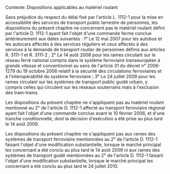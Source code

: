 Contexte: Dispositions applicables au matériel roulant

Sans préjudice du respect du délai fixé par l'article L. 1112-1 pour la mise en accessibilité des services de transport public terrestre de personnes, les dispositions du présent chapitre ne concernent pas le matériel roulant défini par l'article D. 1112-1 ayant fait l'objet d'une commande ferme conclue antérieurement aux dates suivantes : 1° Le 12 mai 2007 pour les autobus et les autocars affectés à des services réguliers et ceux affectés à des services à la demande de transport routier de personnes définis aux articles R. 3111-1 et R. 3111-2 ; 2° Le 14 août 2008 pour les rames circulant sur le réseau ferré national compris dans le système ferroviaire transeuropéen à grande vitesse et conventionnel au sens de l'article 31 du décret n° 2006-1279 du 19 octobre 2006 relatif à la sécurité des circulations ferroviaires et à l'interopérabilité du système ferroviaire ; 3° Le 24 juillet 2009 pour les rames circulant sur les systèmes de transport public guidé urbain, y compris celles qui circulent sur les réseaux souterrains mais à l'exclusion des tram-trains.

Les dispositions du présent chapitre ne s'appliquent pas au matériel roulant mentionné au 2° de l'article D. 1112-1 affecté au transport ferroviaire régional ayant fait l'objet d'une commande conclue avant le 10 février 2006, et d'une tranche conditionnelle, dont la décision d'exécution a été prise au plus tard le 14 août 2009.

Les dispositions du présent chapitre ne s'appliquent pas aux rames des systèmes de transport ferroviaire mentionnées au 2° de l'article D. 1112-1 faisant l'objet d'une modification substantielle, lorsque le marché principal les concernant a été conclu au plus tard le 14 août 2009 ni aux rames des systèmes de transport guidé mentionnées au 2° de l'article D. 1112-1 faisant l'objet d'une modification substantielle, lorsque le marché principal les concernant a été conclu au plus tard le 24 juillet 2010.